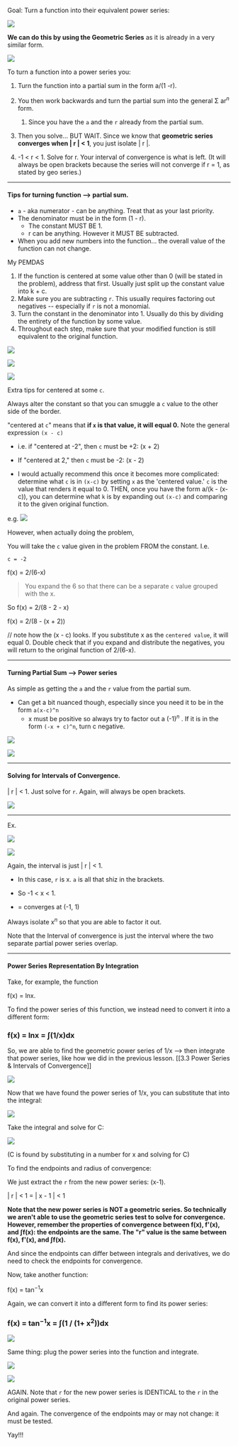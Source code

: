 
Goal: Turn a function into their equivalent power series:

**![](https://lh7-rt.googleusercontent.com/docsz/AD_4nXf1ciLoL1fDcyo4MFBsb-uvMHYbD_9020z-QDrT67s9PaSanyqqtBcu_SpvL1HZQmVxRmEE-g3qUT8ZVgvfLE8irQHSOFFIX8upmuzQmgGJLN_LQ6d5DYoQWrKDrsk-ZtWwM97d3w?key=ziQWJHwTLKgUkvIHN9PDPw)**


**We can do this by using the Geometric Series** as it is already in a very similar form.

**![](https://lh7-rt.googleusercontent.com/docsz/AD_4nXdxr3sWibZQjoqcT9k4sfMUMBT3rTYVvFkVkjSedy8ynptpuEyJ0e318XPmbFOwbUwG6dOL4dXZeD6BphZ66ZfDG-eBHRfCHBjlfUH5IExpqWobBqYC5xO_l7Hx5GwLG4TVmJbCbA?key=ziQWJHwTLKgUkvIHN9PDPw)**

To turn a function into a power series you:

1. Turn the function into a partial sum in the form a/(1 -r).

2. You then work backwards and turn the partial sum into the general Σ ar$^n$ form.
	1. Since you have the `a` and the `r` already from the partial sum.

3. Then you solve... BUT WAIT. Since we know that **geometric series converges when | r | < 1**, you just isolate | r |.

4. -1 < r < 1. Solve for r. Your interval of convergence is what is left. (It will always be open brackets because the series will not converge if r = 1, as stated by geo series.)

---
#### Tips for turning function --> partial sum.

* `a`  - aka numerator - can be anything. Treat that as your last priority.
*  The denominator must be in the form (1 - r). 
	* The constant MUST BE 1.
	* r can be anything. However it MUST BE subtracted.
* When you add new numbers into the function... the overall value of the function can not change. 

My PEMDAS

1.  If the function is centered at some value other than 0 (will be stated in the problem), address that first.  Usually just split up the constant value into k + c.
2. Make sure you are subtracting `r`. This usually requires factoring out negatives -- especially if `r` is not a monomial.
3. Turn the constant in the denominator into 1. Usually do this by dividing the entirety of the function by some value.
4. Throughout each step, make sure that your modified function is still equivalent to the original function.

**![](https://lh7-rt.googleusercontent.com/docsz/AD_4nXccoou_jZhmooVk-7YdsSvvK2mxZi6FPt0KRu7wVwNOvITObxIiTeHnGt4jFwYO9xnm8tPUtXWOm91wau1fbk9Xz0rfxqquuIrvEPQ9ik3UZxLtgXlJrDzBFomTOONRQ02LJWi-EQ?key=ziQWJHwTLKgUkvIHN9PDPw)**

**![](https://lh7-rt.googleusercontent.com/docsz/AD_4nXfCl7bgjcsbg14_-zB77jY95Tb6TRBWdaGXIbXdabWxLxgavNRjlAsKLOy--RSVt6gF4w-ummXb1mBRfq9XNKQhkU8Z-KMLQwmcMvXIN0eVy6Mz8FduUmctccZXuznlvAN1Nc0icw?key=ziQWJHwTLKgUkvIHN9PDPw)**

**![](https://lh7-rt.googleusercontent.com/docsz/AD_4nXelKVN9ipvcWidl0WajCSG8XDBEpbdHFXb8kTf9JCta07Q1pP-2JIvNekKJCG770vuLOzvReUu78ejSvJWioSl_GdFAkbWXWtIrkIhD6dwSusY-ZR5YldAVNgVdqCshhPdwRc0o?key=ziQWJHwTLKgUkvIHN9PDPw)**

Extra tips for centered at some `c`.

Always alter the constant so that you can smuggle a `c` value to the other side of the border.

"centered at `c`" means that **if `x` is that value, it will equal 0.** Note the general expression 
`(x - c)`
* i.e. if "centered at -2", then `c` must be +2: (x + 2)
* If "centered at 2," then `c` must be -2:  (x - 2)

* I would actually recommend this once it becomes more complicated:  determine what `c` is in `(x-c)` by setting `x` as the 'centered value.' `c` is the value that renders it equal to 0. THEN, once you have the form a/(k - (x-c)), you can determine what `k` is by expanding out `(x-c)` and comparing it to the given original function.

e.g. **![](https://lh7-rt.googleusercontent.com/docsz/AD_4nXfDW7wO0SBu9tg4Ps2j04Fd8ojWwVEJX0qijuSp2rx_Mr-b7RPxlGIyMTHS5QvFssAxV2rjSB0n9Q22G-q8kMmwaVRfnBy3bSZp3n8qn36PEBVDkpu7qrv1uP2Tp3LMqurtEfUmKQ?key=ziQWJHwTLKgUkvIHN9PDPw)**

However, when actually doing the problem,

You will take the `c` value given in the problem FROM the constant. I.e.

`c = -2`

f(x) = 2/(6-x)

> You expand the 6 so that there can be a separate `c` value grouped with the x.

So f(x) = 2/(8 - 2 - x)

f(x) = 2/(8 - (x + 2))  

// note how the (x - c) looks. If you substitute x as the `centered value`, it will equal 0. Double check that if you expand and distribute the negatives, you will return to the original function of 2/(6-x).


---
#### Turning Partial Sum --> Power series

As simple as getting the `a` and the `r` value from the partial sum.

* Can get a bit nuanced though, especially since you need it to be in the form `a(x-c)^n`
	* x must be positive so always try to factor out a (-1)$^n$ . If it is in the form `(-x + c)^n`,  turn c negative.


**![](https://lh7-rt.googleusercontent.com/docsz/AD_4nXdO-k5S-K_5xqB0S-1sCyC3f-yrryeAOS6ak04omWBOys0MXPMiy0UKPS626dEVBFH1cZKBQIhrxDpodHEKi2Ec7sW7-JDHxwqyn9HxG5GksHEGmLEMuKEza5iCnIBYyG33KBBa?key=ziQWJHwTLKgUkvIHN9PDPw)**

**![](https://lh7-rt.googleusercontent.com/docsz/AD_4nXd6UxCZ7NBZRDL_tTz6hwT-onJfIZB8jTmMzFh6B0r0rQlBXP-siq9wACKZ5wJBZ18AQI_uxoanUW94q4QmvjT7M-jVnkb3_Eb0rleTd2hQOEYoLT8OLJCz3YGDQxyrDu8exUycoQ?key=ziQWJHwTLKgUkvIHN9PDPw)**

---
#### Solving for Intervals of Convergence.

| r | < 1. Just solve for `r`. Again, will always be open brackets.

**![](https://lh7-rt.googleusercontent.com/docsz/AD_4nXfzT-ZzMnuAbnzocEKsATUXdGL5Hs654IruzWSAK2_Y1VgSgJxVJka6JBb-kRIZ5codhTShr0iFryLN4zWduWO1TTi9MonMxy5SRSJEhp2xZgr1ypgYsQnfsQ-nROtT8N44x5xx2g?key=ziQWJHwTLKgUkvIHN9PDPw)**


---
Ex.

**![](https://lh7-rt.googleusercontent.com/docsz/AD_4nXeTM8xez-YSWyyWowKowoeF-4UxlKdXDYDCqVc5wj01QNc7fheN8VUpZ9I6Sg6w-atBZ2eSA2nitfsw1b9SCQMP-DRINCAaeI3YWnzkqSbXYiyjA4ZQ34iGrfiiGhV5va53Qvn4XQ?key=ziQWJHwTLKgUkvIHN9PDPw)**

**![](https://lh7-rt.googleusercontent.com/docsz/AD_4nXes9yi0FUGBUYuiGiFNKeLNz1vTnYoi-cYmYAmjVsWmimh7xRSqoeDC4P5PxV_ws4Kf38Oh_HnIZYRg74Aw_PReUQGbqsV_OvA0f5PQNX4VMBrZ_pBAl7WZwKnu6aBmU8NkvWf9Zg?key=ziQWJHwTLKgUkvIHN9PDPw)**

Again, the interval is just | r | < 1.
* In this case, `r` is x.  `a` is all that shiz in the brackets.

* So -1 < x < 1.
* = converges at (-1, 1)

Always isolate x$^n$ so that you are able to factor it out.

Note that the Interval of convergence is just the interval where the two separate partial power series overlap.

---
#### Power Series Representation By Integration

Take, for example, the function 

f(x) = lnx.

To find the power series of this function, we instead need to convert it into a different form:

### f(x) = lnx = ∫(1/x)dx 

So, we are able to find the geometric power series of 1/x --> then integrate that power series, like how we did in the previous lesson. [[3.3 Power Series & Intervals of Convergence]]

**![](https://lh7-rt.googleusercontent.com/docsz/AD_4nXedk-M64i2jAisFHamuOmzxG_FRQ7Lrc3HLZAErCUlmXANUpVF8VmZWmBnDtR9Fh7SsoL3T8NbRnljAlsLKYoTLsZEFHb1o1wVG-2-mkHm1TuS01mn1riqs1bIe1RA5_RcuZxdXlw?key=ziQWJHwTLKgUkvIHN9PDPw)**

Now that we have found the power series of 1/x, you can substitute that into the integral:

**![](https://lh7-rt.googleusercontent.com/docsz/AD_4nXdouzL_LmBgFZAdDptgSacLZHoIRroOLiIi6gMHZ95wFvzbVqr2zcDVRNjAC5JjzjbG37SYtJJ-H9jjHd0l5AEgbtIgIf7Xj75wl7AxcOBvUJXUYzJOKOVwm7Hn0Twgm2rYunTF?key=ziQWJHwTLKgUkvIHN9PDPw)**

Take the integral and solve for C:

**![](https://lh7-rt.googleusercontent.com/docsz/AD_4nXdydSaW-fFFa6fcNshLO7OochDNARZnyWXmArvLnvLaZENqRRjb_TVYR68O7l2yYRQEr5FDIxL_BUgHD0aUuBtkWyUv8RKs93QcqKxHWKUN9Maqukc2hBZQ9kuGpx44c71YSCUO?key=ziQWJHwTLKgUkvIHN9PDPw)**

(C is found by substituting in a number for x and solving for C)

To find the endpoints and radius of convergence:

We just extract the `r` from the new power series: (x-1).

| r | < 1 =  | x - 1 | < 1

**Note that the new power series is NOT a geometric series. So technically we aren't able to use the geometric series test to solve for convergence. However, remember the properties of convergence between f(x), f'(x), and ∫f(x): the endpoints are the same.  The "r" value is the same between f(x), f'(x), and ∫f(x).**

And since the endpoints can differ between integrals and derivatives, we do need to check the endpoints for convergence. 


Now, take another function:

f(x) = tan$^-$$^1$x

Again, we can convert it into a different form to find its power series:

### f(x) = tan$^-$$^1$x = ∫(1 / (1+ x$^2$))dx


**![](https://lh7-rt.googleusercontent.com/docsz/AD_4nXegLS7aQX9Q1G1UTkn-rTLRelDUAlgN2e8110Ild8Tsis5tFyg_oNZOy1Gq5oa4thO8bszbVPuQqgNsPgiuSFfQ97LKdx9gu1eeBq0KKCQxrCyCh3TgnBtfBFO0O-C6hMliferA?key=ziQWJHwTLKgUkvIHN9PDPw)**

Same thing: plug the power series into the function and integrate.

**![](https://lh7-rt.googleusercontent.com/docsz/AD_4nXe6XKuJyTs8kQ1l04-P59fQTv_Nlg31ZX8aibZnR0h0S1wrGEsROri4TpT_QNdhOEleg4Yeg-8qXynk1Aq5SesHeDRb0X0NLOLzq6-bEs3PcBVbBvQ87_QN02WD4l7GHp-qozPauA?key=ziQWJHwTLKgUkvIHN9PDPw)**

**![](https://lh7-rt.googleusercontent.com/docsz/AD_4nXfLefinzlNS-7MG6IBF3wi3FsXYvJwiH2b1llFS5YfnaJdYpCfifbEHR-xiPwUZm-CjeXPVF5RVkVz6Q0FzSiryDI7BgkTM80ggOqyRq7mu4e5ZZaX6b6P2VuK9XWMmvlo-fLcNZQ?key=ziQWJHwTLKgUkvIHN9PDPw)**

AGAIN. Note that `r` for the new power series is IDENTICAL to the `r` in the original power series. 

And again. The convergence of the endpoints may or may not change: it must be tested.

Yay!!!





